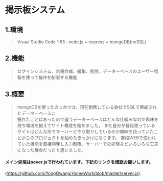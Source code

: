 # 掲示板システム

## 1.環境
> Visual Studio Code 1.65 : node.js + express + mongoDB(noSQL)


## 2.機能
> ログインシステム、新規作成、編集、削除、データーベースのユーザー情報を使って操作を制限する機能

## 3.概要
> mongoDBを使ったきっかけは、現在勤務している会社でSQLで構成されたデーターベースに<br>
> 振れたことはあったので違うデーターベースはどんな仕組みなのか興味を持ち環境を揃えてサイト構成を始めました。
> また自分が普段使っているサイトはどんな形でサーバーどやり取りしているのか興味を持っていたことがこのプロジェクトを始めたきっかけになります。
> 普段WEBで使われていた機能を直接開発し入力制限、サーバーでの処理などいろいろな工夫になった機会だったと思いました。

#### **メイン処理はsever.jsで行われています。下記のリンクを確認お願いします。** 
(https://github.com/YongGwang/HomeWork/blob/master/server.js).
